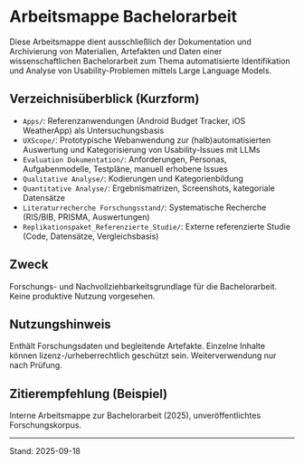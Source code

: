 # Arbeitsmappe Bachelorarbeit

Diese Arbeitsmappe dient ausschließlich der Dokumentation und Archivierung von Materialien, Artefakten und Daten einer wissenschaftlichen Bachelorarbeit zum Thema automatisierte Identifikation und Analyse von Usability-Problemen mittels Large Language Models.

## Verzeichnisüberblick (Kurzform)
- `Apps/`: Referenzanwendungen (Android Budget Tracker, iOS WeatherApp) als Untersuchungsbasis
- `UXScope/`: Prototypische Webanwendung zur (halb)automatisierten Auswertung und Kategorisierung von Usability-Issues mit LLMs
- `Evaluation Dokumentation/`: Anforderungen, Personas, Aufgabenmodelle, Testpläne, manuell erhobene Issues
- `Qualitative Analyse/`: Kodierungen und Kategorienbildung
- `Quantitative Analyse/`: Ergebnismatrizen, Screenshots, kategoriale Datensätze
- `Literaturrecherche Forschungsstand/`: Systematische Recherche (RIS/BIB, PRISMA, Auswertungen)
- `Replikationspaket_Referenzierte_Studie/`: Externe referenzierte Studie (Code, Datensätze, Vergleichsbasis)

## Zweck
Forschungs- und Nachvollziehbarkeitsgrundlage für die Bachelorarbeit. Keine produktive Nutzung vorgesehen.

## Nutzungshinweis
Enthält Forschungsdaten und begleitende Artefakte. Einzelne Inhalte können lizenz-/urheberrechtlich geschützt sein. Weiterverwendung nur nach Prüfung.

## Zitierempfehlung (Beispiel)
Interne Arbeitsmappe zur Bachelorarbeit (2025), unveröffentlichtes Forschungskorpus.

---
Stand: 2025-09-18
